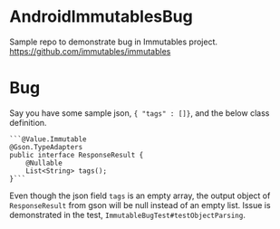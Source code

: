 # AndroidImmutablesBug
Sample repo to demonstrate bug in Immutables project. https://github.com/immutables/immutables

# Bug

Say you have some sample json, `{ "tags" : []}`, and the below class definition.

    ```@Value.Immutable
    @Gson.TypeAdapters
    public interface ResponseResult {
        @Nullable
        List<String> tags();
    }```

Even though the json field `tags` is an empty array, the output object of `ResponseResult` from gson will be null instead of an empty list. Issue is demonstrated in the test, `ImmutableBugTest#testObjectParsing`.
